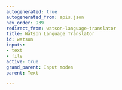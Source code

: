```yaml
---
autogenerated: true
autogenerated_from: apis.json
nav_order: 939
redirect_from: watson-language-translator
title: Watson Language Translator
id: watson
inputs:
- text
- file
active: true
grand_parent: Input modes
parent: Text

---
```


